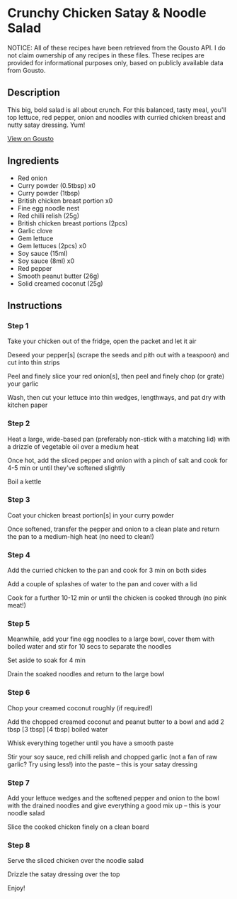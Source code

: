 # Crunchy Chicken Satay & Noodle Salad

NOTICE: All of these recipes have been retrieved from the Gousto API. I do not claim ownership of any recipes in these files. These recipes are provided for informational purposes only, based on publicly available data from Gousto.

## Description

This big, bold salad is all about crunch. For this balanced, tasty meal, you'll top lettuce, red pepper, onion and noodles with curried chicken breast and nutty satay dressing. Yum! 

[View on Gousto](https://www.gousto.co.uk/recipes/cookbook/crunchy-chicken-satay-noodle-salad)

## Ingredients

- Red onion
- Curry powder (0.5tbsp) x0
- Curry powder (1tbsp)
- British chicken breast portion x0
- Fine egg noodle nest
- Red chilli relish (25g)
- British chicken breast portions (2pcs)
- Garlic clove
- Gem lettuce
- Gem lettuces (2pcs) x0
- Soy sauce (15ml)
- Soy sauce (8ml) x0
- Red pepper
- Smooth peanut butter (26g)
- Solid creamed coconut (25g)

## Instructions


### Step 1

Take your chicken out of the fridge, open the packet and let it air

Deseed your pepper[s] (scrape the seeds and pith out with a teaspoon) and cut into thin strips

Peel and finely slice your red onion[s], then peel and finely chop (or grate) your garlic

Wash, then cut your lettuce into thin wedges, lengthways, and pat dry with kitchen paper


### Step 2

Heat a large, wide-based pan (preferably non-stick with a matching lid) with a drizzle of vegetable oil over a medium heat

Once hot, add the sliced pepper and onion with a pinch of salt and cook for 4-5 min or until they've softened slightly

Boil a kettle


### Step 3

Coat your chicken breast portion[s] in your curry powder

Once softened, transfer the pepper and onion to a clean plate and return the pan to a medium-high heat (no need to clean!)


### Step 4

Add the curried chicken to the pan and cook for 3 min on both sides

Add a couple of splashes of water to the pan and cover with a lid

Cook for a further 10-12 min or until the chicken is cooked through (no pink meat!)


### Step 5

Meanwhile, add your fine egg noodles to a large bowl, cover them with boiled water and stir for 10 secs to separate the noodles

Set aside to soak for 4 min

Drain the soaked noodles and return to the large bowl


### Step 6

Chop your creamed coconut roughly (if required!)

Add the chopped creamed coconut and peanut butter to a bowl and add 2 tbsp<span class="text-purple"> [3 tbsp]</span><span class="text-danger"> [4 tbsp]</span> boiled water

Whisk everything together until you have a smooth paste

Stir your soy sauce, red chilli relish and chopped garlic (not a fan of raw garlic? Try using less!) into the paste – this is your satay dressing


### Step 7

Add your lettuce wedges and the softened pepper and onion to the bowl with the drained noodles and give everything a good mix up – this is your noodle salad

Slice the cooked chicken finely on a clean board

### Step 8

Serve the sliced chicken over the noodle salad

Drizzle the satay dressing over the top

Enjoy!

